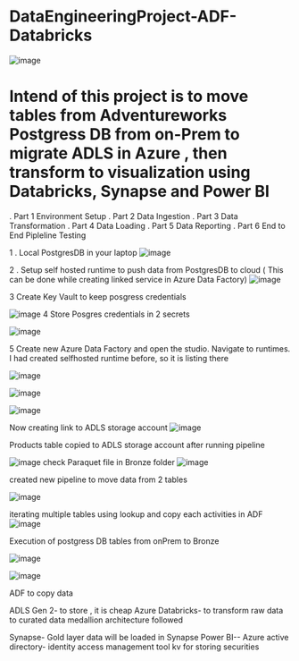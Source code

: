 # DataEngineeringProject-ADF-Databricks

![image](https://github.com/user-attachments/assets/3bb67de5-990b-4c2d-80a3-5885468b61ff)



# Intend of this project is to move tables from Adventureworks Postgress DB from  on-Prem to  migrate ADLS in Azure , then transform to visualization using Databricks, Synapse and Power BI
. Part 1 Environment Setup
. Part 2  Data Ingestion
. Part 3  Data Transformation
. Part 4  Data Loading
. Part 5  Data Reporting
. Part 6 End to End Pipleline Testing



1 . Local PostgresDB in your laptop
![image](https://github.com/user-attachments/assets/6323dab6-445c-465e-a2a7-14b0cb58df41)


2 . Setup self hosted runtime to push data from PostgresDB to cloud ( This can be done while creating linked service in Azure Data Factory)
![image](https://github.com/user-attachments/assets/22dc5bed-4341-426c-9c18-5ce450cd9723)

3 Create Key Vault to keep posgress credentials

![image](https://github.com/user-attachments/assets/de3193e8-6531-4d92-81e1-551ed08357c6)
4  Store Posgres credentials in 2 secrets

![image](https://github.com/user-attachments/assets/e1135c65-2bbe-4451-bf5b-ca400f6b7974)

5 Create new Azure Data Factory and open the studio. Navigate to runtimes. I had created selfhosted runtime before, so it is listing there

![image](https://github.com/user-attachments/assets/fd2d0616-1b14-41bc-98ad-2af76a33b2bb)


![image](https://github.com/user-attachments/assets/c9091ac5-59b8-4f67-bd0d-05c84e1f04ca)


![image](https://github.com/user-attachments/assets/73185713-1439-4380-ad72-9b7d72c5ba41)


Now creating link to ADLS storage account
![image](https://github.com/user-attachments/assets/730e5a32-6a14-4ec6-8745-6178f5217133)

Products table copied to ADLS storage account after running pipeline

![image](https://github.com/user-attachments/assets/cbbab31f-9761-40a7-b24a-e7080a5fe9c9)
check Paraquet file in Bronze folder
![image](https://github.com/user-attachments/assets/5890f3fc-4d73-4052-b489-b2b938758ee3)


created new pipeline to move data from 2 tables 

![image](https://github.com/user-attachments/assets/350eb7d8-d66f-4b29-bfda-4c5f9f20f75c)

iterating multiple tables using lookup and copy each activities in ADF
![image](https://github.com/user-attachments/assets/3222ade3-1e73-4540-b436-1c1a51a97dac)

Execution of postgress DB tables from onPrem to Bronze 

![image](https://github.com/user-attachments/assets/b93ebd83-7fc6-4584-a3fb-dd4e243bf86c)

![image](https://github.com/user-attachments/assets/6e5c1311-ca0c-426b-87ef-bbdfaa4a85ad)




ADF to copy data

ADLS Gen 2- to store , it is cheap
Azure Databricks- to transform raw data to curated data
medallion architecture followed

Synapse- Gold layer data will be loaded in Synapse
Power BI--
Azure active directory- identity access management tool
kv for storing securities
